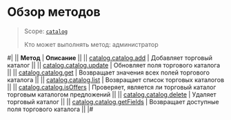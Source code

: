 # Обзор методов

> Scope: [`catalog`](../../scopes/permissions.md)
>
> Кто может выполнять метод: администратор

#|
|| **Метод** | **Описание** ||
|| [catalog.catalog.add](./catalog-catalog-add.md) | Добавляет торговый каталог ||
|| [catalog.catalog.update](./catalog-catalog-update.md) | Обновляет поля торгового каталога ||
|| [catalog.catalog.get](./catalog-catalog-get.md) | Возвращает значения всех полей торгового каталога ||
|| [catalog.catalog.list](./catalog-catalog-list.md) | Возвращает список торговых каталогов ||
|| [catalog.catalog.isOffers](./catalog-catalog-is-offers.md) | Проверяет, является ли торговый каталог торговым каталогом предложений ||
|| [catalog.catalog.delete](./catalog-catalog-delete.md) | Удаляет торговый каталог ||
|| [catalog.catalog.getFields](./catalog-catalog-get-fields.md) | Возвращает доступные поля торгового каталога ||
|#
